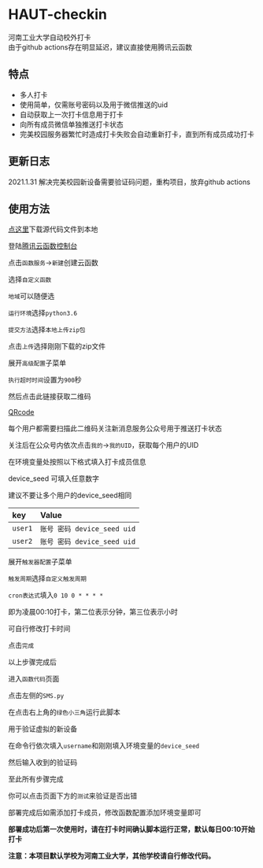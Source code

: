 # HAUT-checkin
河南工业大学自动校外打卡  
由于github actions存在明显延迟，建议直接使用腾讯云函数

## 特点
- 多人打卡
- 使用简单，仅需账号密码以及用于微信推送的uid
- 自动获取上一次打卡信息用于打卡
- 向所有成员微信单独推送打卡状态 
- 完美校园服务器繁忙时造成打卡失败会自动重新打卡，直到所有成员成功打卡

## 更新日志

2021.1.31 解决完美校园新设备需要验证码问题，重构项目，放弃github actions

## 使用方法  

[点这里](https://github.com/themanforfree/HAUT-checkin-SCF/releases/download/v0.1.0/HAUT-checkin-SCF.zip)下载源代码文件到本地

登陆[腾讯云函数控制台](https://console.cloud.tencent.com/scf/)

点击`函数服务`->`新建`创建云函数

选择`自定义函数`

`地域`可以随便选

`运行环境`选择`python3.6`

`提交方法`选择`本地上传zip包`

点击`上传`选择刚刚下载的zip文件

展开`高级配置`子菜单

`执行超时时间`设置为`900`秒

然后点击此链接获取二维码

[QRcode](http://wxpusher.zjiecode.com/api/qrcode/1men6ZnAtqckyldYHDbYfOKSsqcxxhXtu6nXChdP9iybdir048fJ1VxU0W5Kwlgo.jpg)

每个用户都需要扫描此二维码关注新消息服务公众号用于推送打卡状态

关注后在公众号内依次点击`我的`->`我的UID`，获取每个用户的UID

在环境变量处按照以下格式填入打卡成员信息

device_seed 可填入任意数字

建议不要让多个用户的device_seed相同

| key     | Value          | 
| :------ | :--------------|
| `user1` | `账号 密码 device_seed uid` | 
| `user2` | `账号 密码 device_seed uid` | 


展开`触发器配置`子菜单

`触发周期`选择`自定义触发周期`

`cron表达式`填入`0 10 0 * * * *`

即为凌晨00:10打卡，第二位表示分钟，第三位表示小时

可自行修改打卡时间

点击`完成`

以上步骤完成后

进入`函数代码`页面

点击左侧的`SMS.py`

在点击右上角的`绿色小三角`运行此脚本

用于验证虚拟的新设备

在命令行依次填入`username`和刚刚填入环境变量的`device_seed`

然后输入收到的验证码

至此所有步骤完成

你可以点击页面下方的`测试`来验证是否出错

部署完成后如需添加打卡成员，修改函数配置添加环境变量即可

**部署成功后第一次使用时，请在打卡时间确认脚本运行正常，默认每日00:10开始打卡**

**注意：本项目默认学校为河南工业大学，其他学校请自行修改代码。**




